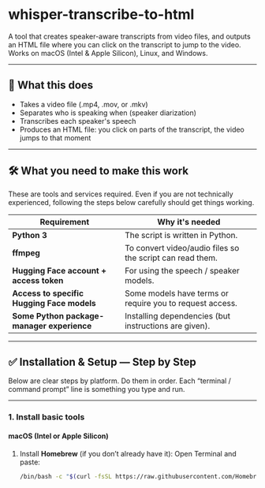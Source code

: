 # whisper-transcribe-to-html

A tool that creates speaker-aware transcripts from video files, and outputs an HTML file where you can click on the transcript to jump to the video.
Works on macOS (Intel & Apple Silicon), Linux, and Windows.

---

## 🎯 What this does

- Takes a video file (.mp4, .mov, or .mkv)
- Separates who is speaking when (speaker diarization)
- Transcribes each speaker's speech
- Produces an HTML file: you click on parts of the transcript, the video jumps to that moment

---

## 🛠️ What you need to make this work

These are tools and services required. Even if you are not technically experienced, following the steps below carefully should get things working.

| Requirement | Why it's needed |
|-------------|------------------|
| **Python 3** | The script is written in Python. |
| **ffmpeg** | To convert video/audio files so the script can read them. |
| **Hugging Face account + access token** | For using the speech / speaker models. |
| **Access to specific Hugging Face models** | Some models have terms or require you to request access. |
| **Some Python package-manager experience** | Installing dependencies (but instructions are given). |

---

## ✅ Installation & Setup — Step by Step

Below are clear steps by platform. Do them in order. Each “terminal / command prompt” line is something you type and run.

---

### 1. Install basic tools

#### **macOS** (Intel or Apple Silicon)

1. Install **Homebrew** (if you don’t already have it):
   Open Terminal and paste:

   ```bash
   /bin/bash -c "$(curl -fsSL https://raw.githubusercontent.com/Homebrew/install/HEAD/install.sh)"
